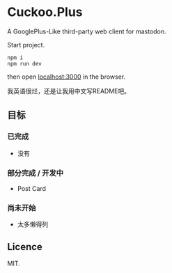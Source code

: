 # Cuckoo.Plus
A GooglePlus-Like third-party web client for mastodon.

Start project.
```
npm i
npm run dev
```
then open [localhost:3000](http://localhost:3000) in the browser.

我英语很烂，还是让我用中文写README吧。

## 目标

### 已完成
- 没有

### 部分完成 / 开发中
- Post Card

### 尚未开始
- 太多懒得列

## Licence
MIT.